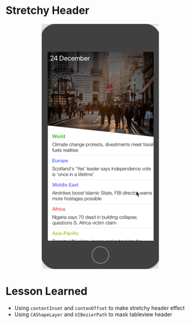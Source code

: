# Stretchy Header

<p align="center">
  <img src="https://github.com/oldtrafford91/StretchyHeader/blob/master/screenshot.gif" />  
</p>




# Lesson Learned

- Using `contentInset` and `contenOffset` to make stretchy header effect
- Using `CAShapeLayer` and `UIBezierPath` to mask tableview header



